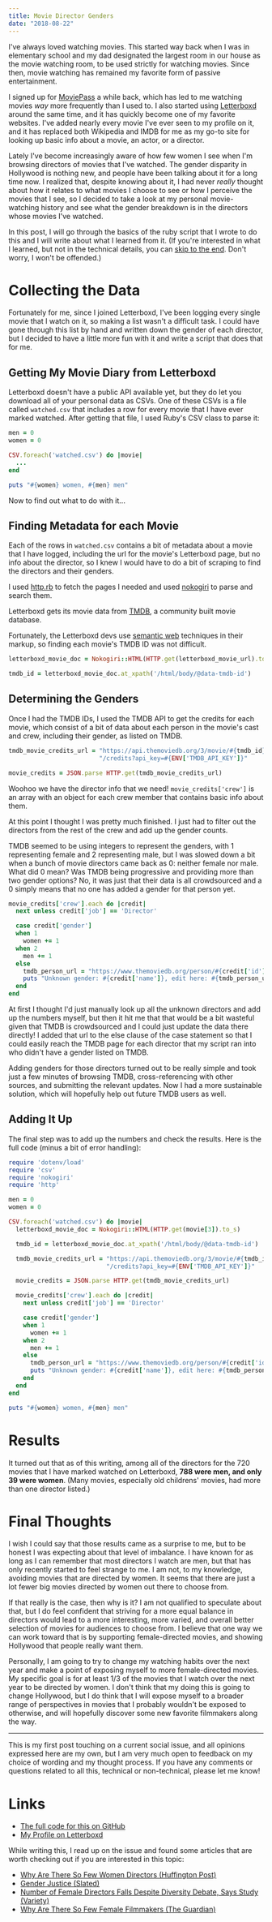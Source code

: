 ```yaml
---
title: Movie Director Genders
date: "2018-08-22"
---
```


I've always loved watching movies.
This started way back when I was in elementary school and my dad designated the
largest room in our house as the movie watching room, to be used strictly for
watching movies.
Since then, movie watching has remained my favorite form of passive
entertainment.

I signed up for [MoviePass](https://moviepass.com/) a while back,
which has led to me watching movies *way* more frequently than I used to.
I also started using [Letterboxd](https://letterboxd.com/) around the same time,
and it has quickly become one of my favorite websites.
I've added nearly every movie I've ever seen to my profile on it,
and it has replaced both Wikipedia and IMDB for me as my go-to site for looking
up basic info about a movie, an actor, or a director.

Lately I've become increasingly aware of how few women I see when I'm browsing
directors of movies that I've watched.
The gender disparity in Hollywood is nothing new,
and people have been talking about it for a long time now.
I realized that, despite knowing about it,
I had never *really* thought about how it relates to
what movies I choose to see or how I perceive the movies that I see,
so I decided to take a look at my personal movie-watching history and see what
the gender breakdown is in the directors whose movies I've watched.

In this post,
I will go through the basics of the ruby script that I wrote to do this
and I will write about what I learned from it.
(If you're interested in what I learned, but not in the technical details,
you can [skip to the end](#results). Don't worry, I won't be offended.)

# Collecting the Data

Fortunately for me, since I joined Letterboxd,
I've been logging every single movie that I watch on it,
so making a list wasn't a difficult task.
I could have gone through this list by hand
and written down the gender of each director,
but I decided to have a little more fun with
it and write a script that does that for me.

## Getting My Movie Diary from Letterboxd

Letterboxd doesn't have a public API available yet,
but they do let you download all of your personal data as CSVs.
One of these CSVs is a file called `watched.csv` that includes a row for every
movie that I have ever marked watched.
After getting that file, I used Ruby's CSV class to parse it:

```ruby
men = 0
women = 0

CSV.foreach('watched.csv') do |movie|
  ...
end

puts "#{women} women, #{men} men"
```

Now to find out what to do with it...

## Finding Metadata for each Movie

Each of the rows in `watched.csv` contains a bit of metadata about a movie that
I have logged, including the url for the movie's Letterboxd page,
but no info about the director, so I knew I would have to do a bit of
scraping to find the directors and their genders.

I used [http.rb](https://github.com/httprb/http) to fetch the pages I needed
and used [nokogiri](http://www.nokogiri.org/) to parse and search them.

Letterboxd gets its movie data from [TMDB](https://www.themoviedb.org/),
a community built movie database.

Fortunately, the Letterboxd devs use
[semantic web](https://en.wikipedia.org/wiki/Semantic_Web) techniques in their
markup, so finding each movie's TMDB ID was not difficult.

```ruby
letterboxd_movie_doc = Nokogiri::HTML(HTTP.get(letterboxd_movie_url).to_s)

tmdb_id = letterboxd_movie_doc.at_xpath('/html/body/@data-tmdb-id')
```

## Determining the Genders

Once I had the TMDB IDs,
I used the TMDB API to get the credits for each movie,
which consist of a bit of data about each person in the movie's cast and crew,
including their gender, as listed on TMDB.

```ruby
tmdb_movie_credits_url = "https://api.themoviedb.org/3/movie/#{tmdb_id}"\
                         "/credits?api_key=#{ENV['TMDB_API_KEY']}"

movie_credits = JSON.parse HTTP.get(tmdb_movie_credits_url)
```

Woohoo we have the director info that we need!
`movie_credits['crew']` is an array with an object for each crew member
that contains basic info about them.

At this point I thought I was pretty much finished.
I just had to filter out the directors from the rest of the crew and add
up the gender counts.

TMDB seemed to be using integers to represent the genders,
with 1 representing female and 2 representing male,
but I was slowed down a bit when a bunch of movie directors came back as
0: neither female nor male.
What did 0 mean? Was TMDB being progressive and providing more than two gender
options?
No, it was just that their data is all crowdsourced and a 0 simply means that
no one has added a gender for that person yet.

```ruby
movie_credits['crew'].each do |credit|
  next unless credit['job'] == 'Director'

  case credit['gender']
  when 1
    women += 1
  when 2
    men += 1
  else
    tmdb_person_url = "https://www.themoviedb.org/person/#{credit['id']}"
    puts "Unknown gender: #{credit['name']}, edit here: #{tmdb_person_url}"
  end
end
```

At first I thought I'd just manually look up all the unknown directors and add
up the numbers myself, but then it hit me that that would be a bit wasteful
given that TMDB is crowdsourced and I could just update the data there
directly!
I added that url to the else clause of the case statement so that I could
easily reach the TMDB page for each director that my script ran into who
didn't have a gender listed on TMDB.

Adding genders for those directors turned out to be really simple and took just
a few minutes of browsing TMDB, cross-referencing with other sources,
and submitting the relevant updates.
Now I had a more sustainable solution, which will hopefully help out future
TMDB users as well.

## Adding It Up

The final step was to add up the numbers and check the results.
Here is the full code (minus a bit of error handling):

```ruby
require 'dotenv/load'
require 'csv'
require 'nokogiri'
require 'http'

men = 0
women = 0

CSV.foreach('watched.csv') do |movie|
  letterboxd_movie_doc = Nokogiri::HTML(HTTP.get(movie[3]).to_s)

  tmdb_id = letterboxd_movie_doc.at_xpath('/html/body/@data-tmdb-id')

  tmdb_movie_credits_url = "https://api.themoviedb.org/3/movie/#{tmdb_id}"\
                           "/credits?api_key=#{ENV['TMDB_API_KEY']}"

  movie_credits = JSON.parse HTTP.get(tmdb_movie_credits_url)

  movie_credits['crew'].each do |credit|
    next unless credit['job'] == 'Director'

    case credit['gender']
    when 1
      women += 1
    when 2
      men += 1
    else
      tmdb_person_url = "https://www.themoviedb.org/person/#{credit['id']}"
      puts "Unknown gender: #{credit['name']}, edit here: #{tmdb_person_url}"
    end
  end
end

puts "#{women} women, #{men} men"
```

# Results

It turned out that as of this writing,
among all of the directors for the 720 movies that I have
marked watched on Letterboxd, **788 were men, and only 39 were women**.
(Many movies, especially old childrens' movies,
had more than one director listed.)

# Final Thoughts

I wish I could say that those results came as a surprise to me,
but to be honest I was expecting about that level of imbalance.
I have known for as long as I can remember that most directors I watch are men,
but that has only recently started to feel strange to me.
I am not, to my knowledge, avoiding movies that are directed by women.
It seems that there are just a lot fewer big movies directed by women out there
to choose from.

If that really is the case, then why is it?
I am not qualified to speculate about that, but I do feel confident that
striving for a more equal balance in directors would lead to a more interesting,
more varied, and overall better selection of movies for audiences to choose
from.
I believe that one way we can work toward that is by supporting female-directed
movies, and showing Hollywood that people really want them.

Personally, I am going to try to change my watching habits over the next year
and make a point of exposing myself to more female-directed movies.
My specific goal is for at least 1/3 of the movies that I watch over the next
year to be directed by women.
I don't think that my doing this is going to change Hollywood,
but I do think that I will expose myself to a broader range of perspectives in
movies that I probably wouldn't be exposed to otherwise,
and will hopefully discover some new favorite filmmakers along the way.

---

This is my first post touching on a current social issue,
and all opinions expressed here are my own,
but I am very much open to feedback on my choice of wording and my thought
process.
If you have any comments or questions related to all this,
technical or non-technical, please let me know!

# Links

- [The full code for this on GitHub](https://github.com/jamesbvaughan/gender-breakdowns)
- [My Profile on Letterboxd](https://letterboxd.com/jamesbvaughan)

While writing this, I read up on the issue and found some articles that are
worth checking out if you are interested in this topic:

- [Why Are There So Few Women Directors (Huffington Post)](https://www.huffingtonpost.com/susanna-white/why-are-there-so-few-wome_2_b_9901980.html)
- [Gender Justice (Slated)](https://filmonomics.slated.com/gender-justice-70f1dccfeb8)
- [Number of Female Directors Falls Despite Diversity Debate, Says Study (Variety)](https://variety.com/2017/film/news/female-directors-hollywood-diversity-1201958694/)
- [Why Are There So Few Female Filmmakers (The Guardian)](https://www.theguardian.com/film/2010/jan/31/female-film-makers)
